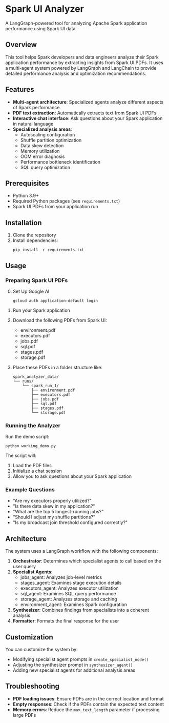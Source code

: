 # Spark UI Analyzer

A LangGraph-powered tool for analyzing Apache Spark application performance using Spark UI data.

## Overview

This tool helps Spark developers and data engineers analyze their Spark application performance by extracting insights from Spark UI PDFs. It uses a multi-agent system powered by LangGraph and LangChain to provide detailed performance analysis and optimization recommendations.

## Features

- **Multi-agent architecture**: Specialized agents analyze different aspects of Spark performance
- **PDF text extraction**: Automatically extracts text from Spark UI PDFs
- **Interactive chat interface**: Ask questions about your Spark application in natural language
- **Specialized analysis areas**:
  - Autoscaling configuration
  - Shuffle partition optimization
  - Data skew detection
  - Memory utilization
  - OOM error diagnosis
  - Performance bottleneck identification
  - SQL query optimization

## Prerequisites

- Python 3.9+
- Required Python packages (see `requirements.txt`)
- Spark UI PDFs from your application run

## Installation

1. Clone the repository
2. Install dependencies:
   ```
   pip install -r requirements.txt
   ```

## Usage

### Preparing Spark UI PDFs
0. Set Up Google AI

   ```
   gcloud auth application-default login
   ```
1. Run your Spark application
2. Download the following PDFs from Spark UI:
   - environment.pdf
   - executors.pdf
   - jobs.pdf
   - sql.pdf
   - stages.pdf
   - storage.pdf
3. Place these PDFs in a folder structure like:
   ```
   spark_analyzer_data/
   └── runs/
       └── spark_run_1/
           ├── environment.pdf
           ├── executors.pdf
           ├── jobs.pdf
           ├── sql.pdf
           ├── stages.pdf
           └── storage.pdf
   ```

### Running the Analyzer

Run the demo script:

```
python working_demo.py
```

The script will:

1. Load the PDF files
2. Initialize a chat session
3. Allow you to ask questions about your Spark application

### Example Questions

- "Are my executors properly utilized?"
- "Is there data skew in my application?"
- "What are the top 5 longest-running jobs?"
- "Should I adjust my shuffle partitions?"
- "Is my broadcast join threshold configured correctly?"

## Architecture

The system uses a LangGraph workflow with the following components:

1. **Orchestrator**: Determines which specialist agents to call based on the user query
2. **Specialist Agents**:
   - jobs_agent: Analyzes job-level metrics
   - stages_agent: Examines stage execution details
   - executors_agent: Analyzes executor utilization
   - sql_agent: Examines SQL query performance
   - storage_agent: Analyzes storage and caching
   - environment_agent: Examines Spark configuration
3. **Synthesizer**: Combines findings from specialists into a coherent analysis
4. **Formatter**: Formats the final response for the user

## Customization

You can customize the system by:

- Modifying specialist agent prompts in `create_specialist_node()`
- Adjusting the synthesizer prompt in `synthesizer_agent()`
- Adding new specialist agents for additional analysis areas

## Troubleshooting

- **PDF loading issues**: Ensure PDFs are in the correct location and format
- **Empty responses**: Check if the PDFs contain the expected text content
- **Memory errors**: Reduce the `max_text_length` parameter if processing large PDFs

